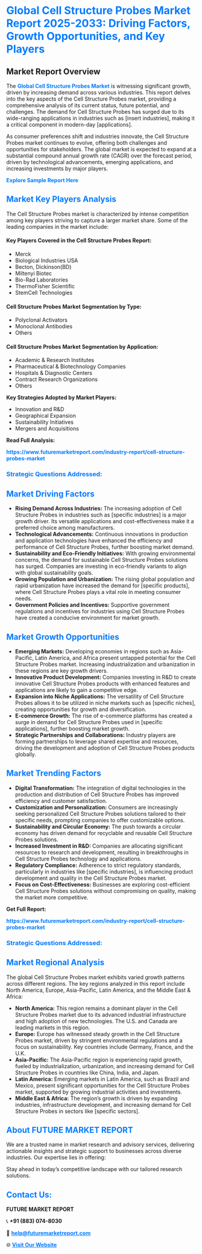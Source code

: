 <h1 style="color: #007BFF;">Global Cell Structure Probes Market Report 2025-2033: Driving Factors, Growth Opportunities, and Key Players</h1>

<section id="overview">
<h2>Market Report Overview</h2>
<p>The <a href="https://www.futuremarketreport.com/industry-report/cell-structure-probes-market" style="color: #007BFF; text-decoration: none;"><strong>Global Cell Structure Probes Market</strong></a> is witnessing significant growth, driven by increasing demand across various industries. This report delves into the key aspects of the Cell Structure Probes market, providing a comprehensive analysis of its current status, future potential, and challenges. The demand for Cell Structure Probes has surged due to its wide-ranging applications in industries such as [insert industries], making it a critical component in modern-day [applications].</p>
<p>As consumer preferences shift and industries innovate, the Cell Structure Probes market continues to evolve, offering both challenges and opportunities for stakeholders. The global market is expected to expand at a substantial compound annual growth rate (CAGR) over the forecast period, driven by technological advancements, emerging applications, and increasing investments by major players.</p>
</section>

<section id="overview">
<p><a href="https://www.futuremarketreport.com/request-sample/reportId=34130" style="color: #007BFF; text-decoration: none;"><strong>Explore Sample Report Here</strong></a></p>
</section>

<section id="key-players">
<h2 style="color: #007BFF;">Market Key Players Analysis</h2>
<p>The Cell Structure Probes market is characterized by intense competition among key players striving to capture a larger market share. Some of the leading companies in the market include:</p>
<h4>Key Players Covered in the Cell Structure Probes Report:</h4>
<ul><li>Merck</li><li>Biological Industries USA</li><li>Becton, Dickinson(BD)</li><li>Miltenyi Biotec</li><li>Bio-Rad Laboratories</li><li>ThermoFisher Scientific</li><li>StemCell Technologies</li></ul>
<h4>Cell Structure Probes Market Segmentation by Type:</h4>
<ul><li>Polyclonal Activators</li><li>Monoclonal Antibodies</li><li>Others</li></ul>

<h4>Cell Structure Probes Market Segmentation by Application:</h4>
<ul><li>Academic &amp; Research Institutes</li><li>Pharmaceutical &amp; Biotechnology Companies</li><li>Hospitals &amp; Diagnostic Centers</li><li>Contract Research Organizations</li><li>Others</li></ul>
<p><strong>Key Strategies Adopted by Market Players:</strong></p>
<ul>
<li>Innovation and R&D</li>
<li>Geographical Expansion</li>
<li>Sustainability Initiatives</li>
<li>Mergers and Acquisitions</li>
</ul>
</section>

<section>
<p><strong>Read Full Analysis: </strong></p><a href="https://www.futuremarketreport.com/industry-report/cell-structure-probes-market" style="color: #007BFF; text-decoration: none;"><strong>https://www.futuremarketreport.com/industry-report/cell-structure-probes-market</strong></a>
<h3 style="color: #007BFF;">Strategic Questions Addressed:</h3>
</section>

<section id="driving-factors">
<h2 style="color: #007BFF;">Market Driving Factors</h2>
<ul>
<li><strong>Rising Demand Across Industries:</strong> The increasing adoption of Cell Structure Probes in industries such as [specific industries] is a major growth driver. Its versatile applications and cost-effectiveness make it a preferred choice among manufacturers.</li>
<li><strong>Technological Advancements:</strong> Continuous innovations in production and application technologies have enhanced the efficiency and performance of Cell Structure Probes, further boosting market demand.</li>
<li><strong>Sustainability and Eco-Friendly Initiatives:</strong> With growing environmental concerns, the demand for sustainable Cell Structure Probes solutions has surged. Companies are investing in eco-friendly variants to align with global sustainability goals.</li>
<li><strong>Growing Population and Urbanization:</strong> The rising global population and rapid urbanization have increased the demand for [specific products], where Cell Structure Probes plays a vital role in meeting consumer needs.</li>
<li><strong>Government Policies and Incentives:</strong> Supportive government regulations and incentives for industries using Cell Structure Probes have created a conducive environment for market growth.</li>
</ul>
</section>

<section id="growth-opportunities">
<h2 style="color: #007BFF;">Market Growth Opportunities</h2>
<ul>
<li><strong>Emerging Markets:</strong> Developing economies in regions such as Asia-Pacific, Latin America, and Africa present untapped potential for the Cell Structure Probes market. Increasing industrialization and urbanization in these regions are key growth drivers.</li>
<li><strong>Innovative Product Development:</strong> Companies investing in R&D to create innovative Cell Structure Probes products with enhanced features and applications are likely to gain a competitive edge.</li>
<li><strong>Expansion into Niche Applications:</strong> The versatility of Cell Structure Probes allows it to be utilized in niche markets such as [specific niches], creating opportunities for growth and diversification.</li>
<li><strong>E-commerce Growth:</strong> The rise of e-commerce platforms has created a surge in demand for Cell Structure Probes used in [specific applications], further boosting market growth.</li>
<li><strong>Strategic Partnerships and Collaborations:</strong> Industry players are forming partnerships to leverage shared expertise and resources, driving the development and adoption of Cell Structure Probes products globally.</li>
</ul>
</section>

<section id="trending-factors">
<h2 style="color: #007BFF;">Market Trending Factors</h2>
<ul>
<li><strong>Digital Transformation:</strong> The integration of digital technologies in the production and distribution of Cell Structure Probes has improved efficiency and customer satisfaction.</li>
<li><strong>Customization and Personalization:</strong> Consumers are increasingly seeking personalized Cell Structure Probes solutions tailored to their specific needs, prompting companies to offer customizable options.</li>
<li><strong>Sustainability and Circular Economy:</strong> The push towards a circular economy has driven demand for recyclable and reusable Cell Structure Probes solutions.</li>
<li><strong>Increased Investment in R&D:</strong> Companies are allocating significant resources to research and development, resulting in breakthroughs in Cell Structure Probes technology and applications.</li>
<li><strong>Regulatory Compliance:</strong> Adherence to strict regulatory standards, particularly in industries like [specific industries], is influencing product development and quality in the Cell Structure Probes market.</li>
<li><strong>Focus on Cost-Effectiveness:</strong> Businesses are exploring cost-efficient Cell Structure Probes solutions without compromising on quality, making the market more competitive.</li>
</ul>
</section>

<section>
<p><strong>Get Full Report: </strong></p><a href="https://www.futuremarketreport.com/industry-report/cell-structure-probes-market" style="color: #007BFF; text-decoration: none;"><strong>https://www.futuremarketreport.com/industry-report/cell-structure-probes-market</strong></a>
<h3 style="color: #007BFF;">Strategic Questions Addressed:</h3>
</section>


<section id="regional-analysis">
<h2 style="color: #007BFF;">Market Regional Analysis</h2>
<p>The global Cell Structure Probes market exhibits varied growth patterns across different regions. The key regions analyzed in this report include North America, Europe, Asia-Pacific, Latin America, and the Middle East & Africa:</p>
<ul>
<li><strong>North America:</strong> This region remains a dominant player in the Cell Structure Probes market due to its advanced industrial infrastructure and high adoption of new technologies. The U.S. and Canada are leading markets in this region.</li>
<li><strong>Europe:</strong> Europe has witnessed steady growth in the Cell Structure Probes market, driven by stringent environmental regulations and a focus on sustainability. Key countries include Germany, France, and the U.K.</li>
<li><strong>Asia-Pacific:</strong> The Asia-Pacific region is experiencing rapid growth, fueled by industrialization, urbanization, and increasing demand for Cell Structure Probes in countries like China, India, and Japan.</li>
<li><strong>Latin America:</strong> Emerging markets in Latin America, such as Brazil and Mexico, present significant opportunities for the Cell Structure Probes market, supported by growing industrial activities and investments.</li>
<li><strong>Middle East & Africa:</strong> The region’s growth is driven by expanding industries, infrastructure development, and increasing demand for Cell Structure Probes in sectors like [specific sectors].</li>
</ul>
</section>

<footer>
<h2 style="color: #007BFF;">About FUTURE MARKET REPORT</h2>
<p>We are a trusted name in market research and advisory services, delivering actionable insights and strategic support to businesses across diverse industries. Our expertise lies in offering:</p>

<p>Stay ahead in today’s competitive landscape with our tailored research solutions.</p>

<h2 style="color: #007BFF;">Contact Us:</h2>
<p><strong>FUTURE MARKET REPORT</strong></p>
<p>📞 <strong>+91 (883) 074-8030</strong></p>
<p>📧 <strong><a href="mailto:help@futuremarketreport.com" style="color: #007BFF;">help@futuremarketreport.com</a></strong></p>
<p>🌐 <strong><a href="https://www.futuremarketreport.com/" style="color: #007BFF;">Visit Our Website</a></strong></p>
</footer>